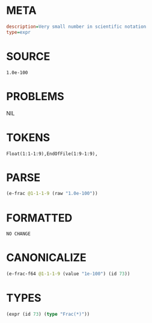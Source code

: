 # META
~~~ini
description=Very small number in scientific notation
type=expr
~~~
# SOURCE
~~~roc
1.0e-100
~~~
# PROBLEMS
NIL
# TOKENS
~~~zig
Float(1:1-1:9),EndOfFile(1:9-1:9),
~~~
# PARSE
~~~clojure
(e-frac @1-1-1-9 (raw "1.0e-100"))
~~~
# FORMATTED
~~~roc
NO CHANGE
~~~
# CANONICALIZE
~~~clojure
(e-frac-f64 @1-1-1-9 (value "1e-100") (id 73))
~~~
# TYPES
~~~clojure
(expr (id 73) (type "Frac(*)"))
~~~